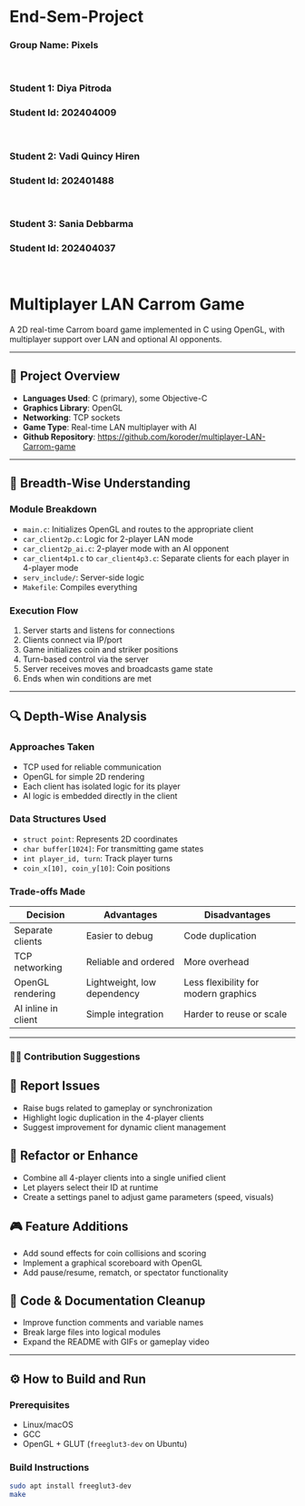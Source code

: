 # End-Sem-Project

### Group Name: Pixels

<br>

### Student 1: Diya Pitroda
### Student Id: 202404009

<br> 

### Student 2: Vadi Quincy Hiren
### Student Id: 202401488

<br>

### Student 3: Sania Debbarma
### Student Id: 202404037

<br>

# Multiplayer LAN Carrom Game

A 2D real-time Carrom board game implemented in C using OpenGL, with multiplayer support over LAN and optional AI opponents.

---

## 📌 Project Overview

- **Languages Used**: C (primary), some Objective-C
- **Graphics Library**: OpenGL
- **Networking**: TCP sockets
- **Game Type**: Real-time LAN multiplayer with AI
- **Github Repository**: https://github.com/koroder/multiplayer-LAN-Carrom-game

---

## 🧠 Breadth-Wise Understanding

### Module Breakdown
- `main.c`: Initializes OpenGL and routes to the appropriate client
- `car_client2p.c`: Logic for 2-player LAN mode
- `car_client2p_ai.c`: 2-player mode with an AI opponent
- `car_client4p1.c` to `car_client4p3.c`: Separate clients for each player in 4-player mode
- `serv_include/`: Server-side logic
- `Makefile`: Compiles everything

### Execution Flow
1. Server starts and listens for connections
2. Clients connect via IP/port
3. Game initializes coin and striker positions
4. Turn-based control via the server
5. Server receives moves and broadcasts game state
6. Ends when win conditions are met

---

## 🔍 Depth-Wise Analysis

### Approaches Taken
- TCP used for reliable communication
- OpenGL for simple 2D rendering
- Each client has isolated logic for its player
- AI logic is embedded directly in the client

### Data Structures Used
- `struct point`: Represents 2D coordinates
- `char buffer[1024]`: For transmitting game states
- `int player_id, turn`: Track player turns
- `coin_x[10], coin_y[10]`: Coin positions

### Trade-offs Made

| Decision                    | Advantages                              | Disadvantages                             |
|-----------------------------|-----------------------------------------|-------------------------------------------|
| Separate clients            | Easier to debug                         | Code duplication                          |
| TCP networking              | Reliable and ordered                    | More overhead                             |
| OpenGL rendering            | Lightweight, low dependency             | Less flexibility for modern graphics      |
| AI inline in client         | Simple integration                      | Harder to reuse or scale                  |

---

### 🧑‍💻 Contribution Suggestions

## 🐞 Report Issues
- Raise bugs related to gameplay or synchronization  
- Highlight logic duplication in the 4-player clients  
- Suggest improvement for dynamic client management  

## 🔧 Refactor or Enhance
- Combine all 4-player clients into a single unified client  
- Let players select their ID at runtime  
- Create a settings panel to adjust game parameters (speed, visuals)  

## 🎮 Feature Additions
- Add sound effects for coin collisions and scoring  
- Implement a graphical scoreboard with OpenGL  
- Add pause/resume, rematch, or spectator functionality  

## 🧹 Code & Documentation Cleanup
- Improve function comments and variable names  
- Break large files into logical modules  
- Expand the README with GIFs or gameplay video

---

## ⚙️ How to Build and Run

### Prerequisites
- Linux/macOS
- GCC
- OpenGL + GLUT (`freeglut3-dev` on Ubuntu)

### Build Instructions
```bash
sudo apt install freeglut3-dev
make


